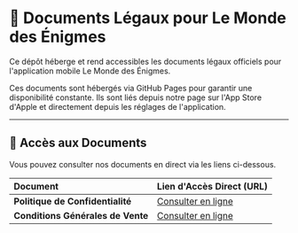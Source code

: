 # 📄 Documents Légaux pour Le Monde des Énigmes

Ce dépôt héberge et rend accessibles les documents légaux officiels pour l'application mobile Le Monde des Énigmes. 

Ces documents sont hébergés via GitHub Pages pour garantir une disponibilité constante. Ils sont liés depuis notre page sur l'App Store d'Apple et directement depuis les réglages de l'application.

---

## 🔗 Accès aux Documents

Vous pouvez consulter nos documents en direct via les liens ci-dessous.

| Document | Lien d'Accès Direct (URL) |
| :----------------------------------- | :------------------------------------------------------------------------------------------------------------------- |
| **Politique de Confidentialité** | [Consulter en ligne](https://nagithan.github.io/MondeDesEnigmes/privacy.html) |
| **Conditions Générales de Vente** | [Consulter en ligne](https://nagithan.github.io/MondeDesEnigmes/conditions-generales.html) |
